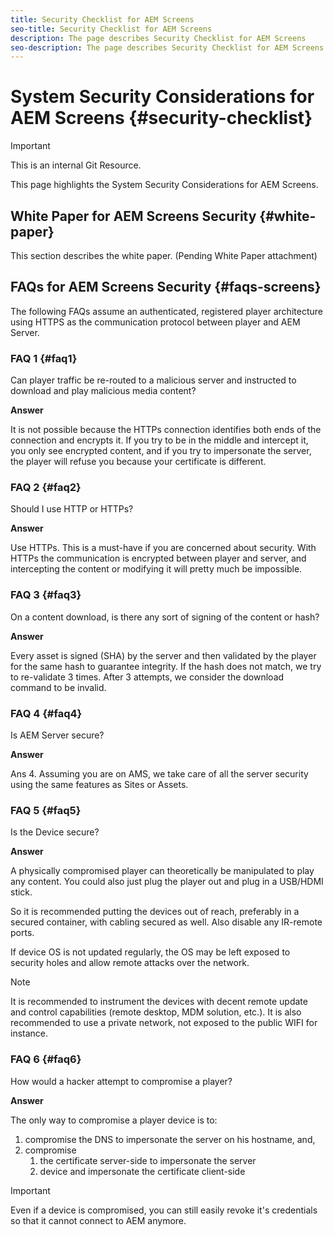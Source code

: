 ```yaml
---
title: Security Checklist for AEM Screens
seo-title: Security Checklist for AEM Screens
description: The page describes Security Checklist for AEM Screens
seo-description: The page describes Security Checklist for AEM Screens
---
```


# System Security Considerations for AEM Screens {#security-checklist}

>[!IMPORTANT]
>
>This is an internal Git Resource.

This page highlights the System Security Considerations for AEM Screens.


## White Paper for AEM Screens Security {#white-paper}

This section describes the white paper. (Pending White Paper attachment)


## FAQs for AEM Screens Security {#faqs-screens}

The following FAQs assume an authenticated, registered player architecture using HTTPS as the communication protocol between player and AEM Server.

### FAQ 1 {#faq1}

Can player traffic be re-routed to a malicious server and instructed to download and play malicious media content?

**Answer**

It is not possible because the HTTPs connection identifies both ends of the connection and encrypts it. If you try to be in the middle and intercept it, you only see encrypted content, and if you try to impersonate the server, the player will refuse you because your certificate is different.

  
### FAQ 2 {#faq2}

Should I use HTTP or HTTPs?

**Answer**

Use HTTPs. This is a must-have if you are concerned about security. With HTTPs the communication is encrypted between player and server, and intercepting the content or modifying it will pretty much be impossible.


### FAQ 3 {#faq3}

On a content download, is there any sort of signing of the content or hash?

**Answer**

Every asset is signed (SHA) by the server and then validated by the player for the same hash to guarantee integrity.
If the hash does not match, we try to re-validate 3 times. After 3 attempts, we consider the download command to be invalid.


### FAQ 4 {#faq4}

Is AEM Server secure?

**Answer**

Ans 4. Assuming you are on AMS, we take care of all the server security using the same features as Sites or Assets.


### FAQ 5 {#faq5}

Is the Device secure?

**Answer**

A physically compromised player can theoretically be manipulated to play any content. You could also just plug the player out and plug in a USB/HDMI stick.

So it is recommended putting the devices out of reach, preferably in a secured container, with cabling secured as well. Also disable any IR-remote ports.

If device OS is not updated regularly, the OS may be left exposed to security holes and allow remote attacks over the network.

>[!NOTE]
>
>It is recommended to instrument the devices with decent remote update and control capabilities (remote desktop, MDM solution, etc.). It is also recommended to use a private network, not exposed to the public WIFI for instance.

  
### FAQ 6 {#faq6}

How would a hacker attempt to compromise a player?

**Answer**

The only way to compromise a player device is to:

1. compromise the DNS to impersonate the server on his hostname, and, 
1. compromise 
   1. the certificate server-side to impersonate the server 
   1. device and impersonate the certificate client-side

>[!IMPORTANT]
>Even if a device is compromised, you can still easily revoke it's credentials so that it cannot connect to AEM anymore.





